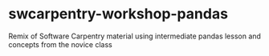 swcarpentry-workshop-pandas
===========================

Remix of Software Carpentry material using intermediate pandas lesson and concepts from the novice class
